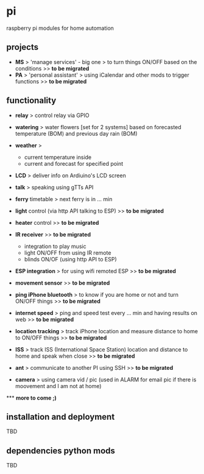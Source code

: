 # pi
raspberry pi modules for home automation 

##  projects 
- **MS** > 'manage services' - big one > to turn things ON/OFF based on the conditions >> __to be migrated__
- **PA** > 'personal assistant' > using iCalendar and other mods to trigger functions  >> __to be migrated__ 

## functionality
- **relay** > control relay via GPIO 
- **watering** > water flowers [set for 2 systems] based on forecasted temperature (BOM) and previous day rain (BOM)
- **weather** > 
  * current temperature inside 
  * current and forecast for specified point 
- **LCD** > deliver info on Ardiuino's LCD screen 
- **talk** > speaking using gTTs API 
- **ferry** timetable > next ferry is in ... min 

- **light** control  (via http API talking to ESP)   >> __to be migrated__ 
- **heater** control    >> __to be migrated__ 
- **IR receiver**       >> __to be migrated__ 
  * integration to play music 
  * light ON/OFF from using IR remote
  * blinds ON/OF (using http API to ESP)
- **ESP integration** > for using wifi remoted ESP    >> __to be migrated__ 
- **movement sensor**   >> __to be migrated__ 
- **ping iPhone bluetooth** > to know if you are home or not and turn ON/OFF things    >> __to be migrated__ 
- **internet speed** > ping and speed test every ... min and having results on web     >> __to be migrated__ 
- **location tracking** > track iPhone location and measure distance to home to ON/OFF things  >> __to be migrated__ 
- **ISS** > track ISS (International Space Station) location and distance to home and speak when close  >> __to be migrated__ 
- **ant** > communicate to another PI using SSH >> __to be migrated__ 
- **camera** > using camera vid / pic (used in ALARM for email pic if there is moovement and I am not at home)

*** __more to come ;)__

## installation and deployment 
TBD 

## dependencies python mods 
TBD